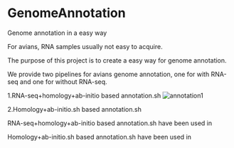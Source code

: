 # GenomeAnnotation
Genome annotation in a easy way

For avians, RNA samples usually not easy to acquire. 

The purpose of this project is to create a easy way for genome annotation.

We provide two pipelines for avians genome annotation, one for with RNA-seq and one for without RNA-seq.


1.RNA-seq+homology+ab-initio based annotation.sh
![annotation1](https://user-images.githubusercontent.com/57522086/180604868-19489cc6-d8c4-4b64-a885-8e0fca3e33b9.png)


2.Homology+ab-initio.sh based annotation.sh


RNA-seq+homology+ab-initio based annotation.sh have been used in 


Homology+ab-initio.sh based annotation.sh have been used in 


